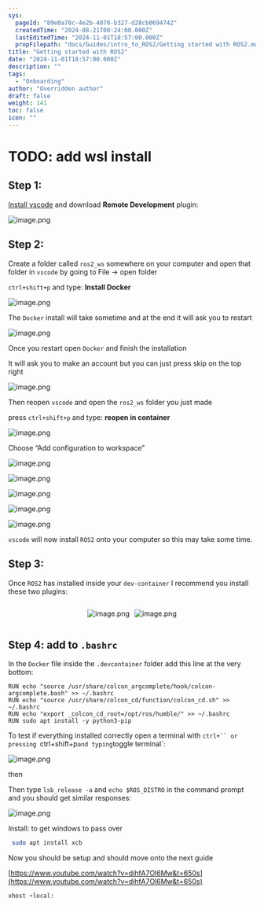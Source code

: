 ```yaml
---
sys:
  pageId: "89e0a78c-4e2b-4070-b327-d28cb0694742"
  createdTime: "2024-08-21T00:24:00.000Z"
  lastEditedTime: "2024-11-01T18:57:00.000Z"
  propFilepath: "docs/Guides/intro_to_ROS2/Getting started with ROS2.md"
title: "Getting started with ROS2"
date: "2024-11-01T18:57:00.000Z"
description: ""
tags:
  - "Onboarding"
author: "Overridden author"
draft: false
weight: 141
toc: false
icon: ""
---
```


# TODO: add wsl install

## Step 1:

[Install vscode](https://code.visualstudio.com/download) and download **Remote Development** plugin:

![image.png](https://prod-files-secure.s3.us-west-2.amazonaws.com/d518164a-d88e-44d1-a4ee-3adb3bd8bce0/efb52993-1881-4a40-b95e-6f020334f022/image.png?X-Amz-Algorithm=AWS4-HMAC-SHA256&X-Amz-Content-Sha256=UNSIGNED-PAYLOAD&X-Amz-Credential=ASIAZI2LB466X7N27U37%2F20250427%2Fus-west-2%2Fs3%2Faws4_request&X-Amz-Date=20250427T081012Z&X-Amz-Expires=3600&X-Amz-Security-Token=IQoJb3JpZ2luX2VjEL3%2F%2F%2F%2F%2F%2F%2F%2F%2F%2FwEaCXVzLXdlc3QtMiJHMEUCIHztgh7ADkXofzSvVyt1CH2Sw7bCOjHYl1sxAf1xaaNuAiEAsbg7FgHyn384M%2B%2Fp4HfV9vb56WnmW%2F83NX%2FbmrUF6oMq%2FwMIVhAAGgw2Mzc0MjMxODM4MDUiDAEbXaTaEmkrv5h5zCrcAx0drmXduA3oDK4qCRi1w69B4JNuzPkxop6w2Km%2FMuPOu2u9dWj1FokIj2P581wK247rUoo9NO3WjBVYeJmPxD6PU7s15SX9MWsVTlYitP8870ZFGrEnbJ%2Fyr1GVA8sNTrqFH6pnik9AKN%2BEc4qw8lJBYysOfQRntJFdnio6pX%2FGirIPYxYppj7Pw6zPDsAGD3yakmvsBYG1pNCdF4AgxDZNBRi3xRjAq8LugBPonZm4qFtbdPamvuuV9lcVEmzBAZ1Fr8QpKwDoCa1IZUE7GVKmZi4OoCwZrS33fP%2Be5a0k%2BsECRAIeA%2Bda%2FUgYZLipPZiI%2F%2FB6%2BD0Mk%2BUHG3S2eyP9x4Jtg2jxT%2FWz2nY4%2Fg6P1A%2BnWDPP2xpg%2FP%2BS1iaiUDM0p1h3n3nH2TObar%2B5O4Fm7b8MS69JQVm5JonK4yRin%2BQxHcilaxFNGuwumMD9da1A%2BmVYthBs5XhHgZu5T%2BzVWX9WNCujzZX%2BnvkRF1Okn5w4733kDyCQgVxEa3ABcSkplkxYjtgM3uHLAF1zvGh9upMVtp8qAJSYfa9uHGPB4%2BMr82v58AbvpotT7Gc7RSzJ4nkcach8l8lDrRL2kMBwse3PA6rcje6Vm4YwgVqVUKi7bbHHUJ9pjZD8MPfstsAGOqUBCllB59aNb1WNZna4AkP4UVZJqh9igm1mawL7TPYZ9NlR8kXjXAntQssLUOI1eUncAX3N9a%2BdixtbgjkTfRA6H9q7oMWsotSIe1fyvHeYkvt2erhhOw92YOX4tvk63PgMU4BXBDvL3mn%2FUKdnxlTZkR%2BlqIQbUmZGz%2BufKGuhZKvkH9Y7u2T28sj8wgzfNTy8fJv%2FYK9INlvPw4x7sYBwJdIweA%2BP&X-Amz-Signature=8124516170669d7adfc2a3ad7498aa5b7c2204dca785f1637a24a1b6e70e55fe&X-Amz-SignedHeaders=host&x-id=GetObject)

## Step 2:

Create a folder called `ros2_ws` somewhere on your computer and open that folder in `vscode` by going to File → open folder 

`ctrl+shift+p` and type: **Install Docker**

![image.png](https://prod-files-secure.s3.us-west-2.amazonaws.com/d518164a-d88e-44d1-a4ee-3adb3bd8bce0/2269dc0e-1cd5-47ff-bceb-c04ad9b2eab0/image.png?X-Amz-Algorithm=AWS4-HMAC-SHA256&X-Amz-Content-Sha256=UNSIGNED-PAYLOAD&X-Amz-Credential=ASIAZI2LB466X7N27U37%2F20250427%2Fus-west-2%2Fs3%2Faws4_request&X-Amz-Date=20250427T081012Z&X-Amz-Expires=3600&X-Amz-Security-Token=IQoJb3JpZ2luX2VjEL3%2F%2F%2F%2F%2F%2F%2F%2F%2F%2FwEaCXVzLXdlc3QtMiJHMEUCIHztgh7ADkXofzSvVyt1CH2Sw7bCOjHYl1sxAf1xaaNuAiEAsbg7FgHyn384M%2B%2Fp4HfV9vb56WnmW%2F83NX%2FbmrUF6oMq%2FwMIVhAAGgw2Mzc0MjMxODM4MDUiDAEbXaTaEmkrv5h5zCrcAx0drmXduA3oDK4qCRi1w69B4JNuzPkxop6w2Km%2FMuPOu2u9dWj1FokIj2P581wK247rUoo9NO3WjBVYeJmPxD6PU7s15SX9MWsVTlYitP8870ZFGrEnbJ%2Fyr1GVA8sNTrqFH6pnik9AKN%2BEc4qw8lJBYysOfQRntJFdnio6pX%2FGirIPYxYppj7Pw6zPDsAGD3yakmvsBYG1pNCdF4AgxDZNBRi3xRjAq8LugBPonZm4qFtbdPamvuuV9lcVEmzBAZ1Fr8QpKwDoCa1IZUE7GVKmZi4OoCwZrS33fP%2Be5a0k%2BsECRAIeA%2Bda%2FUgYZLipPZiI%2F%2FB6%2BD0Mk%2BUHG3S2eyP9x4Jtg2jxT%2FWz2nY4%2Fg6P1A%2BnWDPP2xpg%2FP%2BS1iaiUDM0p1h3n3nH2TObar%2B5O4Fm7b8MS69JQVm5JonK4yRin%2BQxHcilaxFNGuwumMD9da1A%2BmVYthBs5XhHgZu5T%2BzVWX9WNCujzZX%2BnvkRF1Okn5w4733kDyCQgVxEa3ABcSkplkxYjtgM3uHLAF1zvGh9upMVtp8qAJSYfa9uHGPB4%2BMr82v58AbvpotT7Gc7RSzJ4nkcach8l8lDrRL2kMBwse3PA6rcje6Vm4YwgVqVUKi7bbHHUJ9pjZD8MPfstsAGOqUBCllB59aNb1WNZna4AkP4UVZJqh9igm1mawL7TPYZ9NlR8kXjXAntQssLUOI1eUncAX3N9a%2BdixtbgjkTfRA6H9q7oMWsotSIe1fyvHeYkvt2erhhOw92YOX4tvk63PgMU4BXBDvL3mn%2FUKdnxlTZkR%2BlqIQbUmZGz%2BufKGuhZKvkH9Y7u2T28sj8wgzfNTy8fJv%2FYK9INlvPw4x7sYBwJdIweA%2BP&X-Amz-Signature=800cc73924c69001ef834791d882116ac67b0b0d834db0b49a07240494589d6d&X-Amz-SignedHeaders=host&x-id=GetObject)

The `Docker` install will take sometime and at the end it will ask you to restart

![image.png](https://prod-files-secure.s3.us-west-2.amazonaws.com/d518164a-d88e-44d1-a4ee-3adb3bd8bce0/ed233f78-be33-4b1f-b89c-9c346c0e961e/image.png?X-Amz-Algorithm=AWS4-HMAC-SHA256&X-Amz-Content-Sha256=UNSIGNED-PAYLOAD&X-Amz-Credential=ASIAZI2LB466X7N27U37%2F20250427%2Fus-west-2%2Fs3%2Faws4_request&X-Amz-Date=20250427T081012Z&X-Amz-Expires=3600&X-Amz-Security-Token=IQoJb3JpZ2luX2VjEL3%2F%2F%2F%2F%2F%2F%2F%2F%2F%2FwEaCXVzLXdlc3QtMiJHMEUCIHztgh7ADkXofzSvVyt1CH2Sw7bCOjHYl1sxAf1xaaNuAiEAsbg7FgHyn384M%2B%2Fp4HfV9vb56WnmW%2F83NX%2FbmrUF6oMq%2FwMIVhAAGgw2Mzc0MjMxODM4MDUiDAEbXaTaEmkrv5h5zCrcAx0drmXduA3oDK4qCRi1w69B4JNuzPkxop6w2Km%2FMuPOu2u9dWj1FokIj2P581wK247rUoo9NO3WjBVYeJmPxD6PU7s15SX9MWsVTlYitP8870ZFGrEnbJ%2Fyr1GVA8sNTrqFH6pnik9AKN%2BEc4qw8lJBYysOfQRntJFdnio6pX%2FGirIPYxYppj7Pw6zPDsAGD3yakmvsBYG1pNCdF4AgxDZNBRi3xRjAq8LugBPonZm4qFtbdPamvuuV9lcVEmzBAZ1Fr8QpKwDoCa1IZUE7GVKmZi4OoCwZrS33fP%2Be5a0k%2BsECRAIeA%2Bda%2FUgYZLipPZiI%2F%2FB6%2BD0Mk%2BUHG3S2eyP9x4Jtg2jxT%2FWz2nY4%2Fg6P1A%2BnWDPP2xpg%2FP%2BS1iaiUDM0p1h3n3nH2TObar%2B5O4Fm7b8MS69JQVm5JonK4yRin%2BQxHcilaxFNGuwumMD9da1A%2BmVYthBs5XhHgZu5T%2BzVWX9WNCujzZX%2BnvkRF1Okn5w4733kDyCQgVxEa3ABcSkplkxYjtgM3uHLAF1zvGh9upMVtp8qAJSYfa9uHGPB4%2BMr82v58AbvpotT7Gc7RSzJ4nkcach8l8lDrRL2kMBwse3PA6rcje6Vm4YwgVqVUKi7bbHHUJ9pjZD8MPfstsAGOqUBCllB59aNb1WNZna4AkP4UVZJqh9igm1mawL7TPYZ9NlR8kXjXAntQssLUOI1eUncAX3N9a%2BdixtbgjkTfRA6H9q7oMWsotSIe1fyvHeYkvt2erhhOw92YOX4tvk63PgMU4BXBDvL3mn%2FUKdnxlTZkR%2BlqIQbUmZGz%2BufKGuhZKvkH9Y7u2T28sj8wgzfNTy8fJv%2FYK9INlvPw4x7sYBwJdIweA%2BP&X-Amz-Signature=61d074f027d890aeeaea4ea67b97d7563c23201f88f210dec772457f8494db2b&X-Amz-SignedHeaders=host&x-id=GetObject)

Once you restart open `Docker` and finish the installation

It will ask you to make an account but you can just press skip on the top right

![image.png](https://prod-files-secure.s3.us-west-2.amazonaws.com/d518164a-d88e-44d1-a4ee-3adb3bd8bce0/21010ad9-1659-4fd9-9f59-9932a09b2a3d/image.png?X-Amz-Algorithm=AWS4-HMAC-SHA256&X-Amz-Content-Sha256=UNSIGNED-PAYLOAD&X-Amz-Credential=ASIAZI2LB466X7N27U37%2F20250427%2Fus-west-2%2Fs3%2Faws4_request&X-Amz-Date=20250427T081012Z&X-Amz-Expires=3600&X-Amz-Security-Token=IQoJb3JpZ2luX2VjEL3%2F%2F%2F%2F%2F%2F%2F%2F%2F%2FwEaCXVzLXdlc3QtMiJHMEUCIHztgh7ADkXofzSvVyt1CH2Sw7bCOjHYl1sxAf1xaaNuAiEAsbg7FgHyn384M%2B%2Fp4HfV9vb56WnmW%2F83NX%2FbmrUF6oMq%2FwMIVhAAGgw2Mzc0MjMxODM4MDUiDAEbXaTaEmkrv5h5zCrcAx0drmXduA3oDK4qCRi1w69B4JNuzPkxop6w2Km%2FMuPOu2u9dWj1FokIj2P581wK247rUoo9NO3WjBVYeJmPxD6PU7s15SX9MWsVTlYitP8870ZFGrEnbJ%2Fyr1GVA8sNTrqFH6pnik9AKN%2BEc4qw8lJBYysOfQRntJFdnio6pX%2FGirIPYxYppj7Pw6zPDsAGD3yakmvsBYG1pNCdF4AgxDZNBRi3xRjAq8LugBPonZm4qFtbdPamvuuV9lcVEmzBAZ1Fr8QpKwDoCa1IZUE7GVKmZi4OoCwZrS33fP%2Be5a0k%2BsECRAIeA%2Bda%2FUgYZLipPZiI%2F%2FB6%2BD0Mk%2BUHG3S2eyP9x4Jtg2jxT%2FWz2nY4%2Fg6P1A%2BnWDPP2xpg%2FP%2BS1iaiUDM0p1h3n3nH2TObar%2B5O4Fm7b8MS69JQVm5JonK4yRin%2BQxHcilaxFNGuwumMD9da1A%2BmVYthBs5XhHgZu5T%2BzVWX9WNCujzZX%2BnvkRF1Okn5w4733kDyCQgVxEa3ABcSkplkxYjtgM3uHLAF1zvGh9upMVtp8qAJSYfa9uHGPB4%2BMr82v58AbvpotT7Gc7RSzJ4nkcach8l8lDrRL2kMBwse3PA6rcje6Vm4YwgVqVUKi7bbHHUJ9pjZD8MPfstsAGOqUBCllB59aNb1WNZna4AkP4UVZJqh9igm1mawL7TPYZ9NlR8kXjXAntQssLUOI1eUncAX3N9a%2BdixtbgjkTfRA6H9q7oMWsotSIe1fyvHeYkvt2erhhOw92YOX4tvk63PgMU4BXBDvL3mn%2FUKdnxlTZkR%2BlqIQbUmZGz%2BufKGuhZKvkH9Y7u2T28sj8wgzfNTy8fJv%2FYK9INlvPw4x7sYBwJdIweA%2BP&X-Amz-Signature=df7c590e35c0981d08dba8dc417124f6e52acfc9f0a94496ef960b547d587ae9&X-Amz-SignedHeaders=host&x-id=GetObject)

Then reopen `vscode` and open the `ros2_ws` folder you just made

press `ctrl+shift+p` and type: **reopen in container**

![image.png](https://prod-files-secure.s3.us-west-2.amazonaws.com/d518164a-d88e-44d1-a4ee-3adb3bd8bce0/4e93b8c2-41ad-488c-8095-c74205196118/image.png?X-Amz-Algorithm=AWS4-HMAC-SHA256&X-Amz-Content-Sha256=UNSIGNED-PAYLOAD&X-Amz-Credential=ASIAZI2LB466X7N27U37%2F20250427%2Fus-west-2%2Fs3%2Faws4_request&X-Amz-Date=20250427T081012Z&X-Amz-Expires=3600&X-Amz-Security-Token=IQoJb3JpZ2luX2VjEL3%2F%2F%2F%2F%2F%2F%2F%2F%2F%2FwEaCXVzLXdlc3QtMiJHMEUCIHztgh7ADkXofzSvVyt1CH2Sw7bCOjHYl1sxAf1xaaNuAiEAsbg7FgHyn384M%2B%2Fp4HfV9vb56WnmW%2F83NX%2FbmrUF6oMq%2FwMIVhAAGgw2Mzc0MjMxODM4MDUiDAEbXaTaEmkrv5h5zCrcAx0drmXduA3oDK4qCRi1w69B4JNuzPkxop6w2Km%2FMuPOu2u9dWj1FokIj2P581wK247rUoo9NO3WjBVYeJmPxD6PU7s15SX9MWsVTlYitP8870ZFGrEnbJ%2Fyr1GVA8sNTrqFH6pnik9AKN%2BEc4qw8lJBYysOfQRntJFdnio6pX%2FGirIPYxYppj7Pw6zPDsAGD3yakmvsBYG1pNCdF4AgxDZNBRi3xRjAq8LugBPonZm4qFtbdPamvuuV9lcVEmzBAZ1Fr8QpKwDoCa1IZUE7GVKmZi4OoCwZrS33fP%2Be5a0k%2BsECRAIeA%2Bda%2FUgYZLipPZiI%2F%2FB6%2BD0Mk%2BUHG3S2eyP9x4Jtg2jxT%2FWz2nY4%2Fg6P1A%2BnWDPP2xpg%2FP%2BS1iaiUDM0p1h3n3nH2TObar%2B5O4Fm7b8MS69JQVm5JonK4yRin%2BQxHcilaxFNGuwumMD9da1A%2BmVYthBs5XhHgZu5T%2BzVWX9WNCujzZX%2BnvkRF1Okn5w4733kDyCQgVxEa3ABcSkplkxYjtgM3uHLAF1zvGh9upMVtp8qAJSYfa9uHGPB4%2BMr82v58AbvpotT7Gc7RSzJ4nkcach8l8lDrRL2kMBwse3PA6rcje6Vm4YwgVqVUKi7bbHHUJ9pjZD8MPfstsAGOqUBCllB59aNb1WNZna4AkP4UVZJqh9igm1mawL7TPYZ9NlR8kXjXAntQssLUOI1eUncAX3N9a%2BdixtbgjkTfRA6H9q7oMWsotSIe1fyvHeYkvt2erhhOw92YOX4tvk63PgMU4BXBDvL3mn%2FUKdnxlTZkR%2BlqIQbUmZGz%2BufKGuhZKvkH9Y7u2T28sj8wgzfNTy8fJv%2FYK9INlvPw4x7sYBwJdIweA%2BP&X-Amz-Signature=544b814f6648f0b41570f42ac591020bf48e42e48d95ba53e30d84da0d61b05a&X-Amz-SignedHeaders=host&x-id=GetObject)

Choose “Add configuration to workspace”

![image.png](https://prod-files-secure.s3.us-west-2.amazonaws.com/d518164a-d88e-44d1-a4ee-3adb3bd8bce0/9560b282-5060-4989-ba37-97e7b2c22476/image.png?X-Amz-Algorithm=AWS4-HMAC-SHA256&X-Amz-Content-Sha256=UNSIGNED-PAYLOAD&X-Amz-Credential=ASIAZI2LB466X7N27U37%2F20250427%2Fus-west-2%2Fs3%2Faws4_request&X-Amz-Date=20250427T081012Z&X-Amz-Expires=3600&X-Amz-Security-Token=IQoJb3JpZ2luX2VjEL3%2F%2F%2F%2F%2F%2F%2F%2F%2F%2FwEaCXVzLXdlc3QtMiJHMEUCIHztgh7ADkXofzSvVyt1CH2Sw7bCOjHYl1sxAf1xaaNuAiEAsbg7FgHyn384M%2B%2Fp4HfV9vb56WnmW%2F83NX%2FbmrUF6oMq%2FwMIVhAAGgw2Mzc0MjMxODM4MDUiDAEbXaTaEmkrv5h5zCrcAx0drmXduA3oDK4qCRi1w69B4JNuzPkxop6w2Km%2FMuPOu2u9dWj1FokIj2P581wK247rUoo9NO3WjBVYeJmPxD6PU7s15SX9MWsVTlYitP8870ZFGrEnbJ%2Fyr1GVA8sNTrqFH6pnik9AKN%2BEc4qw8lJBYysOfQRntJFdnio6pX%2FGirIPYxYppj7Pw6zPDsAGD3yakmvsBYG1pNCdF4AgxDZNBRi3xRjAq8LugBPonZm4qFtbdPamvuuV9lcVEmzBAZ1Fr8QpKwDoCa1IZUE7GVKmZi4OoCwZrS33fP%2Be5a0k%2BsECRAIeA%2Bda%2FUgYZLipPZiI%2F%2FB6%2BD0Mk%2BUHG3S2eyP9x4Jtg2jxT%2FWz2nY4%2Fg6P1A%2BnWDPP2xpg%2FP%2BS1iaiUDM0p1h3n3nH2TObar%2B5O4Fm7b8MS69JQVm5JonK4yRin%2BQxHcilaxFNGuwumMD9da1A%2BmVYthBs5XhHgZu5T%2BzVWX9WNCujzZX%2BnvkRF1Okn5w4733kDyCQgVxEa3ABcSkplkxYjtgM3uHLAF1zvGh9upMVtp8qAJSYfa9uHGPB4%2BMr82v58AbvpotT7Gc7RSzJ4nkcach8l8lDrRL2kMBwse3PA6rcje6Vm4YwgVqVUKi7bbHHUJ9pjZD8MPfstsAGOqUBCllB59aNb1WNZna4AkP4UVZJqh9igm1mawL7TPYZ9NlR8kXjXAntQssLUOI1eUncAX3N9a%2BdixtbgjkTfRA6H9q7oMWsotSIe1fyvHeYkvt2erhhOw92YOX4tvk63PgMU4BXBDvL3mn%2FUKdnxlTZkR%2BlqIQbUmZGz%2BufKGuhZKvkH9Y7u2T28sj8wgzfNTy8fJv%2FYK9INlvPw4x7sYBwJdIweA%2BP&X-Amz-Signature=416e328da3477ddeb218c261d2451cf6e784c3eab16bad6e87ccdb067d7f6e34&X-Amz-SignedHeaders=host&x-id=GetObject)

![image.png](https://prod-files-secure.s3.us-west-2.amazonaws.com/d518164a-d88e-44d1-a4ee-3adb3bd8bce0/2ee63f81-886b-48e8-a553-dc6e5eac99e4/image.png?X-Amz-Algorithm=AWS4-HMAC-SHA256&X-Amz-Content-Sha256=UNSIGNED-PAYLOAD&X-Amz-Credential=ASIAZI2LB466X7N27U37%2F20250427%2Fus-west-2%2Fs3%2Faws4_request&X-Amz-Date=20250427T081012Z&X-Amz-Expires=3600&X-Amz-Security-Token=IQoJb3JpZ2luX2VjEL3%2F%2F%2F%2F%2F%2F%2F%2F%2F%2FwEaCXVzLXdlc3QtMiJHMEUCIHztgh7ADkXofzSvVyt1CH2Sw7bCOjHYl1sxAf1xaaNuAiEAsbg7FgHyn384M%2B%2Fp4HfV9vb56WnmW%2F83NX%2FbmrUF6oMq%2FwMIVhAAGgw2Mzc0MjMxODM4MDUiDAEbXaTaEmkrv5h5zCrcAx0drmXduA3oDK4qCRi1w69B4JNuzPkxop6w2Km%2FMuPOu2u9dWj1FokIj2P581wK247rUoo9NO3WjBVYeJmPxD6PU7s15SX9MWsVTlYitP8870ZFGrEnbJ%2Fyr1GVA8sNTrqFH6pnik9AKN%2BEc4qw8lJBYysOfQRntJFdnio6pX%2FGirIPYxYppj7Pw6zPDsAGD3yakmvsBYG1pNCdF4AgxDZNBRi3xRjAq8LugBPonZm4qFtbdPamvuuV9lcVEmzBAZ1Fr8QpKwDoCa1IZUE7GVKmZi4OoCwZrS33fP%2Be5a0k%2BsECRAIeA%2Bda%2FUgYZLipPZiI%2F%2FB6%2BD0Mk%2BUHG3S2eyP9x4Jtg2jxT%2FWz2nY4%2Fg6P1A%2BnWDPP2xpg%2FP%2BS1iaiUDM0p1h3n3nH2TObar%2B5O4Fm7b8MS69JQVm5JonK4yRin%2BQxHcilaxFNGuwumMD9da1A%2BmVYthBs5XhHgZu5T%2BzVWX9WNCujzZX%2BnvkRF1Okn5w4733kDyCQgVxEa3ABcSkplkxYjtgM3uHLAF1zvGh9upMVtp8qAJSYfa9uHGPB4%2BMr82v58AbvpotT7Gc7RSzJ4nkcach8l8lDrRL2kMBwse3PA6rcje6Vm4YwgVqVUKi7bbHHUJ9pjZD8MPfstsAGOqUBCllB59aNb1WNZna4AkP4UVZJqh9igm1mawL7TPYZ9NlR8kXjXAntQssLUOI1eUncAX3N9a%2BdixtbgjkTfRA6H9q7oMWsotSIe1fyvHeYkvt2erhhOw92YOX4tvk63PgMU4BXBDvL3mn%2FUKdnxlTZkR%2BlqIQbUmZGz%2BufKGuhZKvkH9Y7u2T28sj8wgzfNTy8fJv%2FYK9INlvPw4x7sYBwJdIweA%2BP&X-Amz-Signature=4f0db9dc7bd13a7ddc2ce397785a96c41afaa9af777733455455b1d5a1c0cef5&X-Amz-SignedHeaders=host&x-id=GetObject)

![image.png](https://prod-files-secure.s3.us-west-2.amazonaws.com/d518164a-d88e-44d1-a4ee-3adb3bd8bce0/ae1580b2-b048-407e-aed9-b584224a7a04/image.png?X-Amz-Algorithm=AWS4-HMAC-SHA256&X-Amz-Content-Sha256=UNSIGNED-PAYLOAD&X-Amz-Credential=ASIAZI2LB466X7N27U37%2F20250427%2Fus-west-2%2Fs3%2Faws4_request&X-Amz-Date=20250427T081012Z&X-Amz-Expires=3600&X-Amz-Security-Token=IQoJb3JpZ2luX2VjEL3%2F%2F%2F%2F%2F%2F%2F%2F%2F%2FwEaCXVzLXdlc3QtMiJHMEUCIHztgh7ADkXofzSvVyt1CH2Sw7bCOjHYl1sxAf1xaaNuAiEAsbg7FgHyn384M%2B%2Fp4HfV9vb56WnmW%2F83NX%2FbmrUF6oMq%2FwMIVhAAGgw2Mzc0MjMxODM4MDUiDAEbXaTaEmkrv5h5zCrcAx0drmXduA3oDK4qCRi1w69B4JNuzPkxop6w2Km%2FMuPOu2u9dWj1FokIj2P581wK247rUoo9NO3WjBVYeJmPxD6PU7s15SX9MWsVTlYitP8870ZFGrEnbJ%2Fyr1GVA8sNTrqFH6pnik9AKN%2BEc4qw8lJBYysOfQRntJFdnio6pX%2FGirIPYxYppj7Pw6zPDsAGD3yakmvsBYG1pNCdF4AgxDZNBRi3xRjAq8LugBPonZm4qFtbdPamvuuV9lcVEmzBAZ1Fr8QpKwDoCa1IZUE7GVKmZi4OoCwZrS33fP%2Be5a0k%2BsECRAIeA%2Bda%2FUgYZLipPZiI%2F%2FB6%2BD0Mk%2BUHG3S2eyP9x4Jtg2jxT%2FWz2nY4%2Fg6P1A%2BnWDPP2xpg%2FP%2BS1iaiUDM0p1h3n3nH2TObar%2B5O4Fm7b8MS69JQVm5JonK4yRin%2BQxHcilaxFNGuwumMD9da1A%2BmVYthBs5XhHgZu5T%2BzVWX9WNCujzZX%2BnvkRF1Okn5w4733kDyCQgVxEa3ABcSkplkxYjtgM3uHLAF1zvGh9upMVtp8qAJSYfa9uHGPB4%2BMr82v58AbvpotT7Gc7RSzJ4nkcach8l8lDrRL2kMBwse3PA6rcje6Vm4YwgVqVUKi7bbHHUJ9pjZD8MPfstsAGOqUBCllB59aNb1WNZna4AkP4UVZJqh9igm1mawL7TPYZ9NlR8kXjXAntQssLUOI1eUncAX3N9a%2BdixtbgjkTfRA6H9q7oMWsotSIe1fyvHeYkvt2erhhOw92YOX4tvk63PgMU4BXBDvL3mn%2FUKdnxlTZkR%2BlqIQbUmZGz%2BufKGuhZKvkH9Y7u2T28sj8wgzfNTy8fJv%2FYK9INlvPw4x7sYBwJdIweA%2BP&X-Amz-Signature=95cdb4afab301288b5553746bec6adb1d8ba695dc9535388e903f53710545aa7&X-Amz-SignedHeaders=host&x-id=GetObject)

![image.png](https://prod-files-secure.s3.us-west-2.amazonaws.com/d518164a-d88e-44d1-a4ee-3adb3bd8bce0/53255b28-f75e-430f-b9e3-c0ac8577e42b/image.png?X-Amz-Algorithm=AWS4-HMAC-SHA256&X-Amz-Content-Sha256=UNSIGNED-PAYLOAD&X-Amz-Credential=ASIAZI2LB466X7N27U37%2F20250427%2Fus-west-2%2Fs3%2Faws4_request&X-Amz-Date=20250427T081012Z&X-Amz-Expires=3600&X-Amz-Security-Token=IQoJb3JpZ2luX2VjEL3%2F%2F%2F%2F%2F%2F%2F%2F%2F%2FwEaCXVzLXdlc3QtMiJHMEUCIHztgh7ADkXofzSvVyt1CH2Sw7bCOjHYl1sxAf1xaaNuAiEAsbg7FgHyn384M%2B%2Fp4HfV9vb56WnmW%2F83NX%2FbmrUF6oMq%2FwMIVhAAGgw2Mzc0MjMxODM4MDUiDAEbXaTaEmkrv5h5zCrcAx0drmXduA3oDK4qCRi1w69B4JNuzPkxop6w2Km%2FMuPOu2u9dWj1FokIj2P581wK247rUoo9NO3WjBVYeJmPxD6PU7s15SX9MWsVTlYitP8870ZFGrEnbJ%2Fyr1GVA8sNTrqFH6pnik9AKN%2BEc4qw8lJBYysOfQRntJFdnio6pX%2FGirIPYxYppj7Pw6zPDsAGD3yakmvsBYG1pNCdF4AgxDZNBRi3xRjAq8LugBPonZm4qFtbdPamvuuV9lcVEmzBAZ1Fr8QpKwDoCa1IZUE7GVKmZi4OoCwZrS33fP%2Be5a0k%2BsECRAIeA%2Bda%2FUgYZLipPZiI%2F%2FB6%2BD0Mk%2BUHG3S2eyP9x4Jtg2jxT%2FWz2nY4%2Fg6P1A%2BnWDPP2xpg%2FP%2BS1iaiUDM0p1h3n3nH2TObar%2B5O4Fm7b8MS69JQVm5JonK4yRin%2BQxHcilaxFNGuwumMD9da1A%2BmVYthBs5XhHgZu5T%2BzVWX9WNCujzZX%2BnvkRF1Okn5w4733kDyCQgVxEa3ABcSkplkxYjtgM3uHLAF1zvGh9upMVtp8qAJSYfa9uHGPB4%2BMr82v58AbvpotT7Gc7RSzJ4nkcach8l8lDrRL2kMBwse3PA6rcje6Vm4YwgVqVUKi7bbHHUJ9pjZD8MPfstsAGOqUBCllB59aNb1WNZna4AkP4UVZJqh9igm1mawL7TPYZ9NlR8kXjXAntQssLUOI1eUncAX3N9a%2BdixtbgjkTfRA6H9q7oMWsotSIe1fyvHeYkvt2erhhOw92YOX4tvk63PgMU4BXBDvL3mn%2FUKdnxlTZkR%2BlqIQbUmZGz%2BufKGuhZKvkH9Y7u2T28sj8wgzfNTy8fJv%2FYK9INlvPw4x7sYBwJdIweA%2BP&X-Amz-Signature=a1483649bd8db0f6a0a350c4767b61c808d0caf1e8f0654e4236f366a032c0c3&X-Amz-SignedHeaders=host&x-id=GetObject)

![image.png](https://prod-files-secure.s3.us-west-2.amazonaws.com/d518164a-d88e-44d1-a4ee-3adb3bd8bce0/7c562767-5af9-4ffb-97d1-327bcdf4ee00/image.png?X-Amz-Algorithm=AWS4-HMAC-SHA256&X-Amz-Content-Sha256=UNSIGNED-PAYLOAD&X-Amz-Credential=ASIAZI2LB466X7N27U37%2F20250427%2Fus-west-2%2Fs3%2Faws4_request&X-Amz-Date=20250427T081012Z&X-Amz-Expires=3600&X-Amz-Security-Token=IQoJb3JpZ2luX2VjEL3%2F%2F%2F%2F%2F%2F%2F%2F%2F%2FwEaCXVzLXdlc3QtMiJHMEUCIHztgh7ADkXofzSvVyt1CH2Sw7bCOjHYl1sxAf1xaaNuAiEAsbg7FgHyn384M%2B%2Fp4HfV9vb56WnmW%2F83NX%2FbmrUF6oMq%2FwMIVhAAGgw2Mzc0MjMxODM4MDUiDAEbXaTaEmkrv5h5zCrcAx0drmXduA3oDK4qCRi1w69B4JNuzPkxop6w2Km%2FMuPOu2u9dWj1FokIj2P581wK247rUoo9NO3WjBVYeJmPxD6PU7s15SX9MWsVTlYitP8870ZFGrEnbJ%2Fyr1GVA8sNTrqFH6pnik9AKN%2BEc4qw8lJBYysOfQRntJFdnio6pX%2FGirIPYxYppj7Pw6zPDsAGD3yakmvsBYG1pNCdF4AgxDZNBRi3xRjAq8LugBPonZm4qFtbdPamvuuV9lcVEmzBAZ1Fr8QpKwDoCa1IZUE7GVKmZi4OoCwZrS33fP%2Be5a0k%2BsECRAIeA%2Bda%2FUgYZLipPZiI%2F%2FB6%2BD0Mk%2BUHG3S2eyP9x4Jtg2jxT%2FWz2nY4%2Fg6P1A%2BnWDPP2xpg%2FP%2BS1iaiUDM0p1h3n3nH2TObar%2B5O4Fm7b8MS69JQVm5JonK4yRin%2BQxHcilaxFNGuwumMD9da1A%2BmVYthBs5XhHgZu5T%2BzVWX9WNCujzZX%2BnvkRF1Okn5w4733kDyCQgVxEa3ABcSkplkxYjtgM3uHLAF1zvGh9upMVtp8qAJSYfa9uHGPB4%2BMr82v58AbvpotT7Gc7RSzJ4nkcach8l8lDrRL2kMBwse3PA6rcje6Vm4YwgVqVUKi7bbHHUJ9pjZD8MPfstsAGOqUBCllB59aNb1WNZna4AkP4UVZJqh9igm1mawL7TPYZ9NlR8kXjXAntQssLUOI1eUncAX3N9a%2BdixtbgjkTfRA6H9q7oMWsotSIe1fyvHeYkvt2erhhOw92YOX4tvk63PgMU4BXBDvL3mn%2FUKdnxlTZkR%2BlqIQbUmZGz%2BufKGuhZKvkH9Y7u2T28sj8wgzfNTy8fJv%2FYK9INlvPw4x7sYBwJdIweA%2BP&X-Amz-Signature=b93fbea31acd8882bbe0acdc5822eaa4d8418e73d828f469b6a202522fe1d18e&X-Amz-SignedHeaders=host&x-id=GetObject)

`vscode` will now install `ROS2` onto your computer so this may take some time.

## Step 3:

Once `ROS2` has installed inside your `dev-container` I recommend you install these two plugins:

<div style="display: flex;flex-direction: row; column-gap:10px; max-width: 630px;justify-content: center;">
<div>

![image.png](https://prod-files-secure.s3.us-west-2.amazonaws.com/d518164a-d88e-44d1-a4ee-3adb3bd8bce0/3fc3d550-5a54-4ba1-ba6b-faa01cdb7369/image.png?X-Amz-Algorithm=AWS4-HMAC-SHA256&X-Amz-Content-Sha256=UNSIGNED-PAYLOAD&X-Amz-Credential=ASIAZI2LB4662WQZIDPS%2F20250427%2Fus-west-2%2Fs3%2Faws4_request&X-Amz-Date=20250427T081020Z&X-Amz-Expires=3600&X-Amz-Security-Token=IQoJb3JpZ2luX2VjEL3%2F%2F%2F%2F%2F%2F%2F%2F%2F%2FwEaCXVzLXdlc3QtMiJIMEYCIQCaI0%2B8AnFYz%2BX5yeDFpc7XaTE2yut836Jri%2Blc1EtsgwIhAOA854tjN6Z10pDakL%2BQwtaHgO08%2FPwA%2FJGXJDd%2BJEnpKv8DCFYQABoMNjM3NDIzMTgzODA1Igz26wQrBZcXr2R5TLEq3ANTCB5nFajQmcZaHg3Egz%2FNQpqIS4bPHp9cJd7Sfc0E%2BHpj7Ga5egicLh1DmLwa%2BzhmWhmgaD%2Fao3sQo%2FCejgZ9M0jXmznzXHnRkdKQIO2PdLmRbmGl%2FQydXedkNDu7ewM83%2FBVWkGR8FRrHYMqko9qcif7yFkGcFsYApN6m33AkpPJn39p2qsn4eWQDS2dkarWTN2YDrEWwTV9SJgB9vmc8N9YmBrB7LXuZKrEf64stYkC33sbmjpydtMuOgsxNT4JhbbtJHmNIKoBF5kVb7U6co%2BBTocZny2GPyoYiCUXhhHWN8YXlQeUAy2F7YBYOlOysjKPK2Jw1FGVhBErHCwf6vZCR2mq5WKWlDVmEWiJioK0mV8AfywLHe8S%2FILbjVRMygfBZdqCjUTJcus35xe8tank4g3IOCcJb3aXrrlobETnqLZynitz0fv46r6NvhryQdh6KC9aSCVE3mRgZ%2Bziz%2Bc8qCX7XL4t%2BIpOk07UOnSdysbtlsb%2FQWUXrYLXkQ3xuC0ie95TMG9H5%2FJ0He2zw41CS0aAQE7498jwdl69e8peJLjU3xGCfxY1UTAtCBOoA78HaYY49DXNSSFg970fFNkGWfQYRLzA%2BsP1y36Eh5mWIIa4f2TmbhUITjDu7LbABjqkAfNesS9nTFiKyzA0tusdbruZDW88FlKpptJQ3qFPVMIUHpw6fQ5fsRjPMZ7yqwBqLFb3hbjEoWNkDssGqih8SpmpGzGSFbiKEqLyKEPR7wmZccnhj38eL4nfkFbTz7ZGQ2fYUTGJUP6x6Ae7MKz9ghSrjFKZxZv3%2Fjeir47Q4D07ZTXe8qHnG8C04EYBieV%2FoSfI8BE%2B0357H93QnxHfWJQShdBN&X-Amz-Signature=bd8fbde8a08e8057ef1d9780c9adc6fce83f38e1ee00caec1f3d25a5b00527c8&X-Amz-SignedHeaders=host&x-id=GetObject)

</div>
<div>

![image.png](https://prod-files-secure.s3.us-west-2.amazonaws.com/d518164a-d88e-44d1-a4ee-3adb3bd8bce0/d994cc66-13c2-4093-a5a3-f84cf4601a82/image.png?X-Amz-Algorithm=AWS4-HMAC-SHA256&X-Amz-Content-Sha256=UNSIGNED-PAYLOAD&X-Amz-Credential=ASIAZI2LB46634DFNTP4%2F20250427%2Fus-west-2%2Fs3%2Faws4_request&X-Amz-Date=20250427T081022Z&X-Amz-Expires=3600&X-Amz-Security-Token=IQoJb3JpZ2luX2VjEL3%2F%2F%2F%2F%2F%2F%2F%2F%2F%2FwEaCXVzLXdlc3QtMiJHMEUCIG8k35b4ukQmLP%2BCBYNSvUm8dOklRWY1Z7YGy9KZY%2BRbAiEAzHQGeOPD3%2FvlVKhPklO0fdxMbmXbtutuyedezqfA0FMq%2FwMIVhAAGgw2Mzc0MjMxODM4MDUiDAQTfljdWgrTARdXuCrcAx8gZaleAwJFw5HAib91wNyo%2FxsPhRnVVyEdQm4fx2nnTCOXnfreOt2rJ%2BpRfeivrl2vhyt4DDCGoudZzWOCJ58Bc3PjW3qMRRDJ3%2BRLar8A4OgPDr1%2BFi75auRJ%2Fw6oPTPueiISIMxgOskJPHQ4CBF8Wm3qWaPAlxj8dO9wpEkikqWaMqKrjQsiU2b5%2BrlJErPY3ucs5vFhg%2FLzcGaohvmXKsENzEcPRdEkXa3iE8qo3Soca9ZnZ3%2Fsp29uizQK%2B6BdUM6qWCUkalYMiZEg3QN%2BvjNJHmknT%2FF%2FmpBuCe%2B37ukAO%2FRga%2F1g64h0B2HCk18JOHDuOfPjoVxAWH6PBKuJBknGy7EiITWa8luLGA7vZ95Dg23FP1HfneXgeg7Bi9QwQ0l84ohnGCdcdaWqUxyPKYZMH4ziAILfU07XKIDH2G3LgvL7nWRa95C16avEXeQyhgf5dY%2F2WI6AYiJQFlEy910pIalIFP8GMONlVUPczX4evUANj%2FyPTyjBCAXKdDSHyNj4z7b7CS6E0%2BnuwoYaX7rbUYNoFrJw7GvOhOS1qeNDxY5ndKIFNK0ETB4hpbXhrHFcik00w4gpZc3SFb375mxFVOEdHSOQhljNVzPOWjFT8jmxbqQLekcaMKXttsAGOqUB1Ib3W2y%2BPgAQhogqQlf%2BeafESsmroi7wrOejadzXkP5bge6HfAucllrV97%2BuI0SmgOFpyssLrPh0JVZcBLI7hnOToOqWkpzC0vwD9DhtMjJt%2Bn9nBnFeojWTut0olg7wVoNEMMEod6dUr7hncU5udWCf1rpEZ6eoR6VNSOCgcUX6ImTKO66RFTqKi%2BO8Uda5P%2BxH2rK8jCCegLP9tuJOpiQOamwx&X-Amz-Signature=ca7fbf1dc46bf5882cc1c4a15c5cbcb6684466309b03fad5bb78a49db168e191&X-Amz-SignedHeaders=host&x-id=GetObject)

</div>
</div>

## Step 4: add to `.bashrc`

In the `Docker` file inside the `.devcontainer` folder add this line at the very bottom: 

```docker
RUN echo "source /usr/share/colcon_argcomplete/hook/colcon-argcomplete.bash" >> ~/.bashrc
RUN echo "source /usr/share/colcon_cd/function/colcon_cd.sh" >> ~/.bashrc
RUN echo "export _colcon_cd_root=/opt/ros/humble/" >> ~/.bashrc
RUN sudo apt install -y python3-pip 
```

To test if everything installed correctly open a terminal with `ctrl+`` or pressing `ctrl+shift+p` and typing `toggle terminal`:

![image.png](https://prod-files-secure.s3.us-west-2.amazonaws.com/d518164a-d88e-44d1-a4ee-3adb3bd8bce0/6a4943d8-b04e-4c02-9a58-775f3384d1a5/image.png?X-Amz-Algorithm=AWS4-HMAC-SHA256&X-Amz-Content-Sha256=UNSIGNED-PAYLOAD&X-Amz-Credential=ASIAZI2LB466X7N27U37%2F20250427%2Fus-west-2%2Fs3%2Faws4_request&X-Amz-Date=20250427T081012Z&X-Amz-Expires=3600&X-Amz-Security-Token=IQoJb3JpZ2luX2VjEL3%2F%2F%2F%2F%2F%2F%2F%2F%2F%2FwEaCXVzLXdlc3QtMiJHMEUCIHztgh7ADkXofzSvVyt1CH2Sw7bCOjHYl1sxAf1xaaNuAiEAsbg7FgHyn384M%2B%2Fp4HfV9vb56WnmW%2F83NX%2FbmrUF6oMq%2FwMIVhAAGgw2Mzc0MjMxODM4MDUiDAEbXaTaEmkrv5h5zCrcAx0drmXduA3oDK4qCRi1w69B4JNuzPkxop6w2Km%2FMuPOu2u9dWj1FokIj2P581wK247rUoo9NO3WjBVYeJmPxD6PU7s15SX9MWsVTlYitP8870ZFGrEnbJ%2Fyr1GVA8sNTrqFH6pnik9AKN%2BEc4qw8lJBYysOfQRntJFdnio6pX%2FGirIPYxYppj7Pw6zPDsAGD3yakmvsBYG1pNCdF4AgxDZNBRi3xRjAq8LugBPonZm4qFtbdPamvuuV9lcVEmzBAZ1Fr8QpKwDoCa1IZUE7GVKmZi4OoCwZrS33fP%2Be5a0k%2BsECRAIeA%2Bda%2FUgYZLipPZiI%2F%2FB6%2BD0Mk%2BUHG3S2eyP9x4Jtg2jxT%2FWz2nY4%2Fg6P1A%2BnWDPP2xpg%2FP%2BS1iaiUDM0p1h3n3nH2TObar%2B5O4Fm7b8MS69JQVm5JonK4yRin%2BQxHcilaxFNGuwumMD9da1A%2BmVYthBs5XhHgZu5T%2BzVWX9WNCujzZX%2BnvkRF1Okn5w4733kDyCQgVxEa3ABcSkplkxYjtgM3uHLAF1zvGh9upMVtp8qAJSYfa9uHGPB4%2BMr82v58AbvpotT7Gc7RSzJ4nkcach8l8lDrRL2kMBwse3PA6rcje6Vm4YwgVqVUKi7bbHHUJ9pjZD8MPfstsAGOqUBCllB59aNb1WNZna4AkP4UVZJqh9igm1mawL7TPYZ9NlR8kXjXAntQssLUOI1eUncAX3N9a%2BdixtbgjkTfRA6H9q7oMWsotSIe1fyvHeYkvt2erhhOw92YOX4tvk63PgMU4BXBDvL3mn%2FUKdnxlTZkR%2BlqIQbUmZGz%2BufKGuhZKvkH9Y7u2T28sj8wgzfNTy8fJv%2FYK9INlvPw4x7sYBwJdIweA%2BP&X-Amz-Signature=39b5a377883b3921b3cfb9b9e6a68f8041115140b7cc5ba4ad7bdaa5d46ee3e8&X-Amz-SignedHeaders=host&x-id=GetObject)

then 

Then type `lsb_release -a` and `echo $ROS_DISTRO` in the command prompt and you should get similar responses:

![image.png](https://prod-files-secure.s3.us-west-2.amazonaws.com/d518164a-d88e-44d1-a4ee-3adb3bd8bce0/3e635dec-a805-4e85-8b9e-d000e5b71a4e/image.png?X-Amz-Algorithm=AWS4-HMAC-SHA256&X-Amz-Content-Sha256=UNSIGNED-PAYLOAD&X-Amz-Credential=ASIAZI2LB466X7N27U37%2F20250427%2Fus-west-2%2Fs3%2Faws4_request&X-Amz-Date=20250427T081012Z&X-Amz-Expires=3600&X-Amz-Security-Token=IQoJb3JpZ2luX2VjEL3%2F%2F%2F%2F%2F%2F%2F%2F%2F%2FwEaCXVzLXdlc3QtMiJHMEUCIHztgh7ADkXofzSvVyt1CH2Sw7bCOjHYl1sxAf1xaaNuAiEAsbg7FgHyn384M%2B%2Fp4HfV9vb56WnmW%2F83NX%2FbmrUF6oMq%2FwMIVhAAGgw2Mzc0MjMxODM4MDUiDAEbXaTaEmkrv5h5zCrcAx0drmXduA3oDK4qCRi1w69B4JNuzPkxop6w2Km%2FMuPOu2u9dWj1FokIj2P581wK247rUoo9NO3WjBVYeJmPxD6PU7s15SX9MWsVTlYitP8870ZFGrEnbJ%2Fyr1GVA8sNTrqFH6pnik9AKN%2BEc4qw8lJBYysOfQRntJFdnio6pX%2FGirIPYxYppj7Pw6zPDsAGD3yakmvsBYG1pNCdF4AgxDZNBRi3xRjAq8LugBPonZm4qFtbdPamvuuV9lcVEmzBAZ1Fr8QpKwDoCa1IZUE7GVKmZi4OoCwZrS33fP%2Be5a0k%2BsECRAIeA%2Bda%2FUgYZLipPZiI%2F%2FB6%2BD0Mk%2BUHG3S2eyP9x4Jtg2jxT%2FWz2nY4%2Fg6P1A%2BnWDPP2xpg%2FP%2BS1iaiUDM0p1h3n3nH2TObar%2B5O4Fm7b8MS69JQVm5JonK4yRin%2BQxHcilaxFNGuwumMD9da1A%2BmVYthBs5XhHgZu5T%2BzVWX9WNCujzZX%2BnvkRF1Okn5w4733kDyCQgVxEa3ABcSkplkxYjtgM3uHLAF1zvGh9upMVtp8qAJSYfa9uHGPB4%2BMr82v58AbvpotT7Gc7RSzJ4nkcach8l8lDrRL2kMBwse3PA6rcje6Vm4YwgVqVUKi7bbHHUJ9pjZD8MPfstsAGOqUBCllB59aNb1WNZna4AkP4UVZJqh9igm1mawL7TPYZ9NlR8kXjXAntQssLUOI1eUncAX3N9a%2BdixtbgjkTfRA6H9q7oMWsotSIe1fyvHeYkvt2erhhOw92YOX4tvk63PgMU4BXBDvL3mn%2FUKdnxlTZkR%2BlqIQbUmZGz%2BufKGuhZKvkH9Y7u2T28sj8wgzfNTy8fJv%2FYK9INlvPw4x7sYBwJdIweA%2BP&X-Amz-Signature=9d48c077377b8e68b5782a00df704e017cda31a30f2ffd1b46ef7aa8437f38ac&X-Amz-SignedHeaders=host&x-id=GetObject)

Install:  to get windows to pass over

```bash
 sudo apt install xcb
```

Now you should be setup and should move onto the next guide 

[https://www.youtube.com/watch?v=dihfA7Ol6Mw&t=650s](https://www.youtube.com/watch?v=dihfA7Ol6Mw&t=650s)

```python
xhost +local:
```
